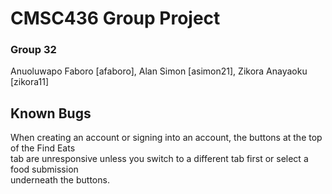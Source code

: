 # CMSC436 Group Project
### Group 32 
Anuoluwapo Faboro [afaboro], Alan Simon [asimon21], Zikora Anayaoku [zikora11]

## Known Bugs
When creating an account or signing into an account, the buttons at the top of the Find Eats\
tab are unresponsive unless you switch to a different tab first or select a food submission\
underneath the buttons.
